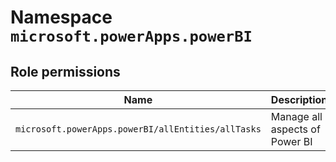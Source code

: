 # Namespace `microsoft.powerApps.powerBI`
## Role permissions
|Name|Description|Privileged|
|-|-|-|
|`microsoft.powerApps.powerBI/allEntities/allTasks`|Manage all aspects of Power BI|False|
